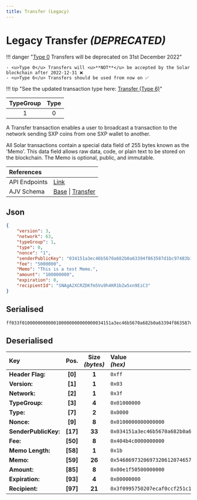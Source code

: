 ```yaml
---
title: Transfer (Legacy)
---
```


# Legacy Transfer _(**DEPRECATED**)_

!!! danger "<u>Type 0</u> Transfers will be deprecated on 31st December 2022"

    - <u>Type 0</u> Transfers will <u>**NOT**</u> be accepted by the Solar blockchain after 2022-12-31 ❌
    - <u>Type 6</u> Transfers should be used from now on ✅

!!! tip "See the updated transaction type here: [Transfer (Type 6)](/core/transactions/types/transfer)"

| TypeGroup | Type  |
| :-------: | :---: |
|     1     |   0   |

A Transfer transaction enables a user to broadcast a transaction to the network sending SXP coins from one SXP wallet to another.

All Solar transactions contain a special data field of 255 bytes known as the 'Memo'. This data field allows raw data, code, or plain text to be stored on the blockchain. The Memo is optional, public, and immutable.

| References    |                                                                                                                                                                                                                                                                                                                    |
| :------------ | :----------------------------------------------------------------------------------------------------------------------------------------------------------------------------------------------------------------------------------------------------------------------------------------------------------------- |
| API Endpoints | [Link](https://api.solar.org/#/Transactions)                                                                                                                                                                                                                                                                       |
| AJV Schema    | [Base](https://github.com/Solar-network/core/blob/0c03aaf1feebb77bd33117110c358636bf14d9c0/packages/crypto/src/transactions/types/schemas.ts#L17-L46) \| [Transfer](https://github.com/Solar-network/core/blob/0c03aaf1feebb77bd33117110c358636bf14d9c0/packages/crypto/src/transactions/types/schemas.ts#L64-L74) |

## Json

```json
{
    "version": 3,
    "network": 63,
    "typeGroup": 1,
    "type": 0,
    "nonce": "1",
    "senderPublicKey": "034151a3ec46b5670a682b0a63394f863587d1bc97483b1b6c70eb58e7f0aed192",
    "fee": "5000000",
    "Memo": "This is a test Memo.",
    "amount": "100000000",
    "expiration": 0,
    "recipientId": "SNAgA2XCRZDKfm5Vu9h4KR1bZw5xn9EiC3"
}
```

## Serialised

```shell
ff033f0100000000000100000000000000034151a3ec46b5670a682b0a63394f863587d1bc97483b1b6c70eb58e7f0aed192404b4c00000000001b54686973206973206120746573742076656e646f726669656c642e00e1f50500000000000000003f0995750207ecaf0ccf251c1265b92ad84f553662
```

## Deserialised

| Key                  |   Pos.   | Size<br/>_(bytes)_ | Value<br/>_(hex)_                                                      |
| :------------------- | :------: | :----------------: | :--------------------------------------------------------------------- |
| **Header Flag:**     | **[0]**  |       **1**        | `0xff`                                                                 |
| **Version:**         | **[1]**  |       **1**        | `0x03`                                                                 |
| **Network:**         | **[2]**  |       **1**        | `0x3f`                                                                 |
| **TypeGroup:**       | **[3]**  |       **4**        | `0x01000000`                                                           |
| **Type:**            | **[7]**  |       **2**        | `0x0000`                                                               |
| **Nonce:**           | **[9]**  |       **8**        | `0x0100000000000000`                                                   |
| **SenderPublicKey:** | **[17]** |       **33**       | `0x034151a3ec46b5670a682b0a63394f863587d1bc97483b1b6c70eb58e7f0aed192` |
| **Fee:**             | **[50]** |       **8**        | `0x404b4c0000000000`                                                   |
| **Memo Length:**     | **[58]** |       **1**        | `0x1b`                                                                 |
| **Memo:**            | **[59]** |       **26**       | `0x54686973206973206120746573742076656e646f726669656c642e`             |
| **Amount:**          | **[85]** |       **8**        | `0x00e1f50500000000`                                                   |
| **Expiration:**      | **[93]** |       **4**        | `0x00000000`                                                           |
| **Recipient:**       | **[97]** |       **21**       | `0x3f0995750207ecaf0ccf251c1265b92ad84f553662`                         |
